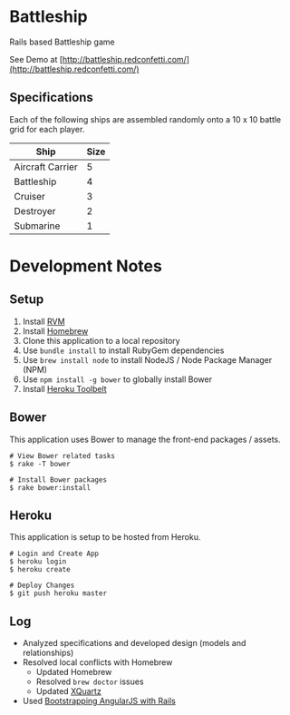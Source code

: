 # Battleship

Rails based Battleship game

See Demo at [http://battleship.redconfetti.com/](http://battleship.redconfetti.com/)

## Specifications

Each of the following ships are assembled randomly onto a 10 x 10 battle grid for each player.

| Ship             | Size |
| ---------------- | ---- |
| Aircraft Carrier | 5    |
| Battleship       | 4    |
| Cruiser          | 3    |
| Destroyer        | 2    |
| Submarine        | 1    |

# Development Notes

## Setup

1. Install [RVM](https://rvm.io/rvm/install)
2. Install [Homebrew](http://brew.sh/)
3. Clone this application to a local repository
4. Use `bundle install` to install RubyGem dependencies
5. Use `brew install node` to install NodeJS / Node Package Manager (NPM)
6. Use `npm install -g bower` to globally install Bower
7. Install [Heroku Toolbelt](https://toolbelt.heroku.com/)

## Bower

This application uses Bower to manage the front-end packages / assets.

```
# View Bower related tasks
$ rake -T bower

# Install Bower packages
$ rake bower:install
````

## Heroku

This application is setup to be hosted from Heroku.

```
# Login and Create App
$ heroku login
$ heroku create

# Deploy Changes
$ git push heroku master
```

## Log

* Analyzed specifications and developed design (models and relationships)
* Resolved local conflicts with Homebrew
  * Updated Homebrew
  * Resolved `brew doctor` issues
  * Updated [XQuartz](http://www.xquartz.org/)
* Used [Bootstrapping AngularJS with Rails](http://angular-rails.com/bootstrap.html)

